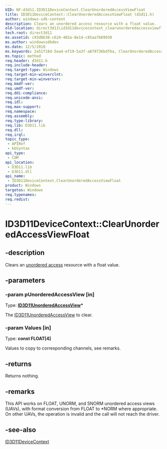 ```yaml
---
UID: NF:d3d11.ID3D11DeviceContext.ClearUnorderedAccessViewFloat
title: ID3D11DeviceContext::ClearUnorderedAccessViewFloat (d3d11.h)
author: windows-sdk-content
description: Clears an unordered access resource with a float value.
old-location: direct3d11\id3d11devicecontext_clearunorderedaccessviewfloat.htm
tech.root: direct3d11
ms.assetid: c93d8638-c624-402a-8e14-c85aa7b69930
ms.author: windowssdkdev
ms.date: 12/5/2018
ms.keywords: 2a51f18d-5ea4-ef19-5a3f-a879736bdf6a, ClearUnorderedAccessViewFloat, ClearUnorderedAccessViewFloat method [Direct3D 11], ClearUnorderedAccessViewFloat method [Direct3D 11],ID3D11DeviceContext interface, ID3D11DeviceContext interface [Direct3D 11],ClearUnorderedAccessViewFloat method, ID3D11DeviceContext.ClearUnorderedAccessViewFloat, ID3D11DeviceContext::ClearUnorderedAccessViewFloat, d3d11/ID3D11DeviceContext::ClearUnorderedAccessViewFloat, direct3d11.id3d11devicecontext_clearunorderedaccessviewfloat
ms.topic: method
req.header: d3d11.h
req.include-header: 
req.target-type: Windows
req.target-min-winverclnt: 
req.target-min-winversvr: 
req.kmdf-ver: 
req.umdf-ver: 
req.ddi-compliance: 
req.unicode-ansi: 
req.idl: 
req.max-support: 
req.namespace: 
req.assembly: 
req.type-library: 
req.lib: D3D11.lib
req.dll: 
req.irql: 
topic_type:
 - APIRef
 - kbSyntax
api_type:
 - COM
api_location:
 - D3D11.lib
 - D3D11.dll
api_name:
 - ID3D11DeviceContext.ClearUnorderedAccessViewFloat
product: Windows
targetos: Windows
req.typenames: 
req.redist: 
---
```


# ID3D11DeviceContext::ClearUnorderedAccessViewFloat


## -description


Clears an <a href="https://msdn.microsoft.com/597cc12f-dd0e-4603-b670-3f584f25e192">unordered access</a> resource with a float value.


## -parameters




### -param pUnorderedAccessView [in]

Type: <b><a href="https://msdn.microsoft.com/9def4a7d-f145-4073-8d7d-bf3c7ac7a060">ID3D11UnorderedAccessView</a>*</b>

The <a href="https://msdn.microsoft.com/9def4a7d-f145-4073-8d7d-bf3c7ac7a060">ID3D11UnorderedAccessView</a> to clear.


### -param Values [in]

Type: <b>const FLOAT[4]</b>

Values to copy to corresponding channels, see remarks.


## -returns



Returns nothing.




## -remarks



This API works on FLOAT, UNORM, and SNORM unordered access views (UAVs), with format conversion from FLOAT to *NORM where appropriate. On other UAVs, the operation is invalid and the call will not reach the driver.




## -see-also




<a href="https://msdn.microsoft.com/afb32c09-77f2-4c33-bd93-8dce92a2e45e">ID3D11DeviceContext</a>
 

 

